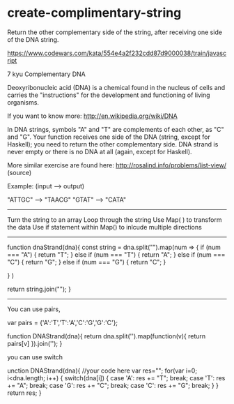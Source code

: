 # create-complimentary-string
Return the other complementary side of the string, after receiving one side of the DNA string.

https://www.codewars.com/kata/554e4a2f232cdd87d9000038/train/javascript

7 kyu
Complementary DNA

Deoxyribonucleic acid (DNA) is a chemical found in the nucleus of cells and carries the "instructions" for the development and functioning of living organisms.

If you want to know more: http://en.wikipedia.org/wiki/DNA

In DNA strings, symbols "A" and "T" are complements of each other, as "C" and "G". Your function receives one side of the DNA (string, except for Haskell); you need to return the other complementary side. DNA strand is never empty or there is no DNA at all (again, except for Haskell).

More similar exercise are found here: http://rosalind.info/problems/list-view/ (source)

Example: (input --> output)

"ATTGC" --> "TAACG"
"GTAT" --> "CATA"

_______________________________________________________________________________________________________________________________________________________________________________


Turn the string to an array
Loop through the string
Use Map( ) to transform the data
Use if statement within Map() to inlcude multiple directions


________________________________________________________________________

function dnaStrand(dna){
  const string = dna.split("").map(num => {
    if (num === "A") {
      return "T";
    } else if (num === "T") {
      return "A";
    } else if (num === "C") {
      return "G";
    } else if (num === "G") {
      return "C";
    }
 
  }
  )
  
  return string.join("");
}

___________________________________________________________________________

You can use pairs, 

var pairs = {'A':'T','T':'A','C':'G','G':'C'};

function DNAStrand(dna){
  return dna.split('').map(function(v){ return pairs[v] }).join('');
}

you can use switch

unction DNAStrand(dna){
  //your code here
  var res="";
  for(var i=0; i<dna.length; i++) {
    switch(dna[i]) {
      case 'A':
        res += "T";
        break;
      case 'T':
        res += "A";
        break;
      case 'G':
        res += "C";
        break;
      case 'C':
        res += "G";
        break;
    }
  }
  return res;
}

